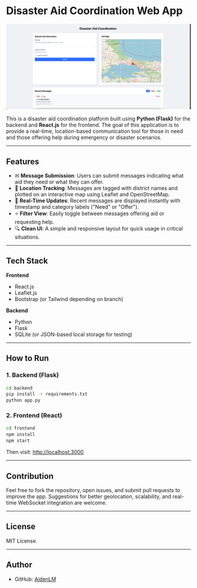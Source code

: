
# Disaster Aid Coordination Web App

![App Screenshot](./Screenshot%202025-05-13%20at%2000.03.17.png)

This is a disaster aid coordination platform built using **Python (Flask)** for the backend and **React.js** for the frontend. The goal of this application is to provide a real-time, location-based communication tool for those in need and those offering help during emergency or disaster scenarios.

---

## Features

- ✉ **Message Submission**: Users can submit messages indicating what aid they need or what they can offer.
- 📍 **Location Tracking**: Messages are tagged with district names and plotted on an interactive map using Leaflet and OpenStreetMap.
- 📅 **Real-Time Updates**: Recent messages are displayed instantly with timestamp and category labels ("Need" or "Offer").
- ⭐ **Filter View**: Easily toggle between messages offering aid or requesting help.
- 🔍 **Clean UI**: A simple and responsive layout for quick usage in critical situations.

---

## Tech Stack

**Frontend**
- React.js
- Leaflet.js
- Bootstrap (or Tailwind depending on branch)

**Backend**
- Python
- Flask
- SQLite (or JSON-based local storage for testing)

---

## How to Run

### 1. Backend (Flask)
```bash
cd backend
pip install -r requirements.txt
python app.py
```

### 2. Frontend (React)
```bash
cd frontend
npm install
npm start
```

Then visit: [http://localhost:3000](http://localhost:3000)

---

## Contribution

Feel free to fork the repository, open issues, and submit pull requests to improve the app. Suggestions for better geolocation, scalability, and real-time WebSocket integration are welcome.

---

## License

MIT License.

---

## Author

- GitHub: [AidenLM](https://github.com/AidenLM)
